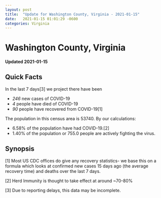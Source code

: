 ```yaml
---
layout: post
title:  "Update for Washington County, Virginia - 2021-01-15"
date:   2021-01-15 01:01:29 -0600
categories: Virginia
---
```


# Washington County, Virginia
#### Updated 2021-01-15

## Quick Facts

In the last 7 days[3] we project there have been
- *246* new cases of COVID-19
- *4* people have died of COVID-19
- *90* people have recovered from COVID-19[1]

The population in this census area is 53740. By our calculations:
- 6.58% of the population have had COVID-19.[2]
- 1.40% of the population or 755.0 people are actively fighting the virus.

## Synopsis




[1] Most US CDC offices do give any recovery statistics- we base this on a formula which looks at confirmed new cases
15 days ago (the average recovery time) and deaths over the last 7 days.

[2] Herd Immunity is thought to take effect at around ~70-80%

[3] Due to reporting delays, this data may be incomplete.
 
    